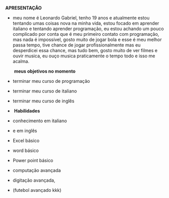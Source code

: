 **APRESENTAÇÃO**



* meu nome é Leonardo Gabriel, tenho 19 anos e atualmente estou tentando umas coisas nova na minha vida, estou focado em aprender italiano e tentando aprender programação, eu estou achando um pouco complicado por conta que é meu primeiro contato com programação, mas nada é impossível, gosto muito de jogar bola e esse é meu melhor passa tempo, tive chance de jogar profissionalmente mas eu desperdicei essa chance, mas tudo bem, gosto muito de ver filmes e ouvir musica, eu ouço musica praticamente o tempo todo e isso me acalma.

  

  ​                                                                                 **meus objetivos no momento**

* terminar meu curso de programação

* terminar meu curso de italiano

* terminar meu curso de inglês 
  
* ​                                                  **Habilidades**
  
* conhecimento em italiano

*  e em inglês

*  Excel básico

*  word  básico

*  Power point básico

*  computação avançada

*  digitação avançada,

* (futebol avançado kkk)

